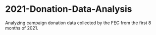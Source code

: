 # 2021-Donation-Data-Analysis
Analyzing campaign donation data collected by the FEC from the first 8 months of 2021.
